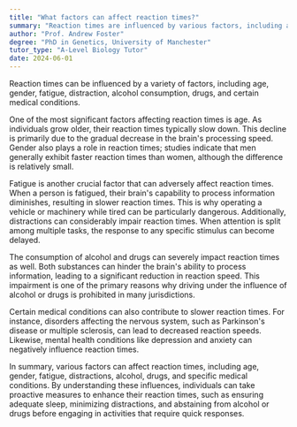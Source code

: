 ```yaml
---
title: "What factors can affect reaction times?"
summary: "Reaction times are influenced by various factors, including age, gender, fatigue, distraction, alcohol, drugs, and specific medical conditions."
author: "Prof. Andrew Foster"
degree: "PhD in Genetics, University of Manchester"
tutor_type: "A-Level Biology Tutor"
date: 2024-06-01
---
```


Reaction times can be influenced by a variety of factors, including age, gender, fatigue, distraction, alcohol consumption, drugs, and certain medical conditions.

One of the most significant factors affecting reaction times is age. As individuals grow older, their reaction times typically slow down. This decline is primarily due to the gradual decrease in the brain's processing speed. Gender also plays a role in reaction times; studies indicate that men generally exhibit faster reaction times than women, although the difference is relatively small.

Fatigue is another crucial factor that can adversely affect reaction times. When a person is fatigued, their brain's capability to process information diminishes, resulting in slower reaction times. This is why operating a vehicle or machinery while tired can be particularly dangerous. Additionally, distractions can considerably impair reaction times. When attention is split among multiple tasks, the response to any specific stimulus can become delayed.

The consumption of alcohol and drugs can severely impact reaction times as well. Both substances can hinder the brain's ability to process information, leading to a significant reduction in reaction speed. This impairment is one of the primary reasons why driving under the influence of alcohol or drugs is prohibited in many jurisdictions.

Certain medical conditions can also contribute to slower reaction times. For instance, disorders affecting the nervous system, such as Parkinson's disease or multiple sclerosis, can lead to decreased reaction speeds. Likewise, mental health conditions like depression and anxiety can negatively influence reaction times.

In summary, various factors can affect reaction times, including age, gender, fatigue, distractions, alcohol, drugs, and specific medical conditions. By understanding these influences, individuals can take proactive measures to enhance their reaction times, such as ensuring adequate sleep, minimizing distractions, and abstaining from alcohol or drugs before engaging in activities that require quick responses.
    